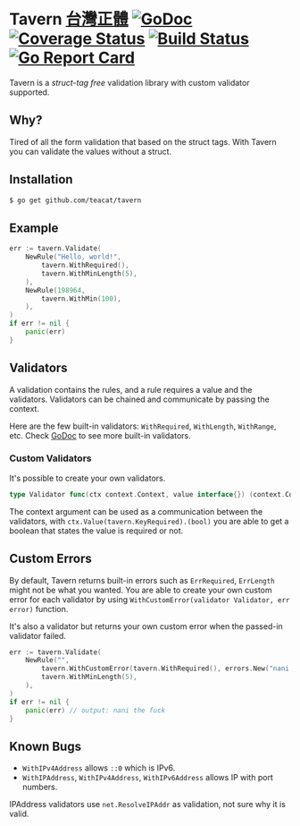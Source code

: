 # Tavern [台灣正體](./README-tw.md) [![GoDoc](https://godoc.org/github.com/teacat/tavern?status.svg)](https://godoc.org/github.com/teacat/tavern) [![Coverage Status](https://coveralls.io/repos/github/teacat/tavern/badge.svg?branch=master)](https://coveralls.io/github/teacat/tavern?branch=master) [![Build Status](https://travis-ci.org/teacat/tavern.svg?branch=master)](https://travis-ci.org/teacat/tavern) [![Go Report Card](https://goreportcard.com/badge/github.com/teacat/tavern)](https://goreportcard.com/report/github.com/teacat/tavern)

Tavern is a _struct-tag free_ validation library with custom validator supported.

## Why?

Tired of all the form validation that based on the struct tags. With Tavern you can validate the values without a struct.

## Installation

```bash
$ go get github.com/teacat/tavern
```

## Example

```go
err := tavern.Validate(
    NewRule("Hello, world!",
        tavern.WithRequired(),
        tavern.WithMinLength(5),
    ),
    NewRule(198964,
        tavern.WithMin(100),
    ),
)
if err != nil {
    panic(err)
}
```

## Validators

A validation contains the rules, and a rule requires a value and the validators. Validators can be chained and communicate by passing the context.

Here are the few built-in validators: `WithRequired`, `WithLength`, `WithRange`, etc. Check [GoDoc](https://pkg.go.dev/github.com/teacat/tavern) to see more built-in validators.

### Custom Validators

It's possible to create your own validators.

```go
type Validator func(ctx context.Context, value interface{}) (context.Context, error)
```

The context argument can be used as a communication between the validators, with `ctx.Value(tavern.KeyRequired).(bool)` you are able to get a boolean that states the value is required or not.

## Custom Errors

By default, Tavern returns built-in errors such as `ErrRequired`, `ErrLength` might not be what you wanted. You are able to create your own custom error for each validator by using `WithCustomError(validator Validator, err error)` function.

It's also a validator but returns your own custom error when the passed-in validator failed.

```go
err := tavern.Validate(
    NewRule("",
        tavern.WithCustomError(tavern.WithRequired(), errors.New("nani the fuck")),
        tavern.WithMinLength(5),
    ),
)
if err != nil {
    panic(err) // output: nani the fuck
}
```

## Known Bugs

-   `WithIPv4Address` allows `::0` which is IPv6.
-   `WithIPAddress`, `WithIPv4Address`, `WithIPv6Address` allows IP with port numbers.

IPAddress validators use `net.ResolveIPAddr` as validation, not sure why it is valid.
